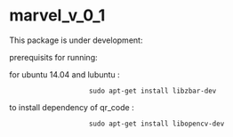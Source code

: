 # marvel_v_0_1

This package is under development: 

prerequisits for running:

for ubuntu 14.04 and lubuntu :
       
                        sudo apt-get install libzbar-dev
                        
          
to install dependency of qr_code :
    
                        sudo apt-get install libopencv-dev

